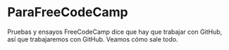 # ParaFreeCodeCamp
Pruebas y ensayos
FreeCodeCamp dice que hay que trabajar con GitHub, así que trabajaremos con GitHub. Veamos cómo sale todo.
